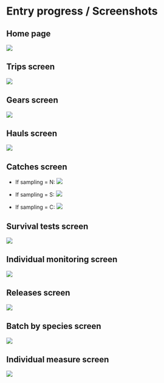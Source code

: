 # Entry progress / Screenshots

## Home page

![](./home-page.png)

## Trips screen

![](./trips-screen.png)

## Gears screen

![](./gears-screen.png)

## Hauls screen

![](./hauls-screen.png)

## Catches screen

- If sampling = N:
![](./catchs-n-screen.png)

- If sampling = S:
![](./catchs-s-screen.png)

- If sampling = C:
![](./catchs-c-screen.png)

## Survival tests screen

![](./survival-tests-screen.png)

## Individual monitoring screen

![](./individual-monitoring-screen.png)

## Releases screen

![](./releases-screen.png)

## Batch by species screen

![](./batch-by-species-screen.png)

## Individual measure screen

![](./individual-measure-screen.png)
